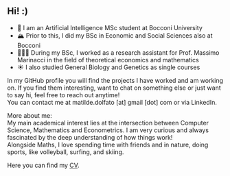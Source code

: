 ## Hi! :)

<!--
**matildedol/matildedol** is a ✨ _special_ ✨ repository because its `README.md` (this file) appears on your GitHub profile.

Here are some ideas to get you started:

- 🔭 I’m currently working on ...
- 🌱 I’m currently learning ...
- 👯 I’m looking to collaborate on ...
- 🤔 I’m looking for help with ...
- 💬 Ask me about ...
- 📫 How to reach me: ...
- 😄 Pronouns: ...
- ⚡ Fun fact: ...
-->
- 🌊 I am an Artificial Intelligence MSc student at Bocconi University
- 🏔️ Prior to this, I did my BSc in Economic and Social Sciences also at Bocconi
- 🏄🏼‍♀️ During my BSc, I worked as a research assistant for Prof. Massimo Marinacci in the field of theoretical economics and mathematics
- ☀️ I also studied General Biology and Genetics as single courses

In my GitHub profile you will find the projects I have worked and am working on. If you find them interesting, want to chat on something else or just want to say hi, feel free to reach out anytime!  
You can contact me at matilde.dolfato [at] gmail [dot] com or via LinkedIn.

More about me:  
My main academical interest lies at the intersection between Computer Science, Mathematics and Econometrics.
I am very curious and always fascinated by the deep understanding of how things work!  
Alongside Maths, I love spending time with friends and in nature, doing sports, like volleyball, surfing, and skiing.   

Here you can find my [CV](https://github.com/matildedol/matildedol/blob/main/CV_matildedol.pdf).  

